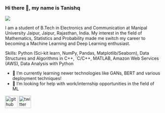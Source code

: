 
### Hi there 👋, my name is Tanishq
![](https://tanishq26.github.io/github-profile-readme-generator/images/banner.png)

I am a student of B.Tech in Electronics and Communication at Manipal University Jaipur, Jaipur, Rajasthan, India.
My interest in the field of Mathematics, Statistics and Probability made me switch my career to becoming a Machine Learning and Deep Learning enthusiast.

Skills: Python (Sci-kit learn, NumPy, Pandas, Matplotlib/Seaborn), Data Structures and Algorithms in  C++, `C/C++, MATLAB, Amazon Web Services (AWS), Data Analysis with Python

- 🌱 I’m currently learning newer technologies like GANs, BERT and various deployment techniques! 
- 🤔 I’m looking for help with work/internship opportunities in the field of ML 


[<img src='https://cdn.jsdelivr.net/npm/simple-icons@3.0.1/icons/github.svg' alt='github' height='40'>](https://github.com/tanishq26)  [<img src='https://cdn.jsdelivr.net/npm/simple-icons@3.0.1/icons/twitter.svg' alt='twitter' height='40'>](https://twitter.com/tanishq26)  





